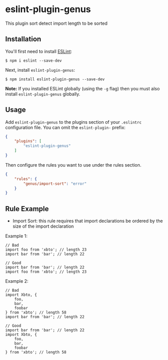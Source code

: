 # eslint-plugin-genus

This plugin sort detect import length to be sorted

## Installation

You'll first need to install [ESLint](http://eslint.org):

```
$ npm i eslint --save-dev
```

Next, install `eslint-plugin-genus`:


```
$ npm install eslint-plugin-genus --save-dev
```

**Note:** If you installed ESLint globally (using the `-g` flag) then you must also install `eslint-plugin-genus` globally.

## Usage

Add `eslint-plugin-genus` to the plugins section of your `.eslintrc` configuration file. You can omit the `eslint-plugin-` prefix:

```json
{
    "plugins": [
        "eslint-plugin-genus"
    ]
}
```


Then configure the rules you want to use under the rules section.

```json
{
    "rules": {
        "genus/import-sort": "error"
    }
}
```

## Rule Example
* Import Sort: this rule requires that import declarations be ordered by the size of the import declaration

Example 1:
```
// Bad
import foo from 'xbto'; // length 23
import bar from 'bar'; // length 22

// Good
import bar from 'bar'; // length 22
import foo from 'xbto'; // length 23

```  

Example 2:
```
// Bad
import Xbto, {
    foo,
    bar,
    foobar
} from 'xbto'; // length 58
import bar from 'bar'; // length 22

// Good
import bar from 'bar'; // length 22
import Xbto, {
    foo,
    bar,
    foobar
} from 'xbto'; // length 58

```
